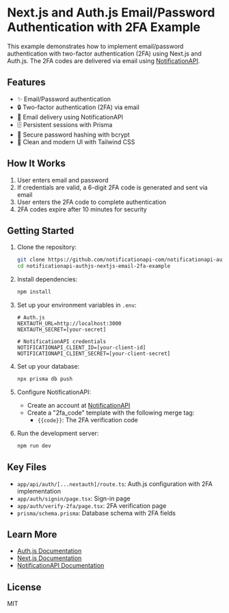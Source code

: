 # Next.js and Auth.js Email/Password Authentication with 2FA Example

This example demonstrates how to implement email/password authentication with two-factor authentication (2FA) using Next.js and Auth.js. The 2FA codes are delivered via email using [NotificationAPI](https://www.notificationapi.com).

## Features

- ✨ Email/Password authentication
- 🔒 Two-factor authentication (2FA) via email
- 📧 Email delivery using NotificationAPI
- 🗄️ Persistent sessions with Prisma
- 🔐 Secure password hashing with bcrypt
- 🎨 Clean and modern UI with Tailwind CSS

## How It Works

1. User enters email and password
2. If credentials are valid, a 6-digit 2FA code is generated and sent via email
3. User enters the 2FA code to complete authentication
4. 2FA codes expire after 10 minutes for security

## Getting Started

1. Clone the repository:

   ```bash
   git clone https://github.com/notificationapi-com/notificationapi-authjs-nextjs-email-2fa-example
   cd notificationapi-authjs-nextjs-email-2fa-example
   ```

2. Install dependencies:

   ```bash
   npm install
   ```

3. Set up your environment variables in `.env`:

   ```env
   # Auth.js
   NEXTAUTH_URL=http://localhost:3000
   NEXTAUTH_SECRET=[your-secret]

   # NotificationAPI credentials
   NOTIFICATIONAPI_CLIENT_ID=[your-client-id]
   NOTIFICATIONAPI_CLIENT_SECRET=[your-client-secret]
   ```

4. Set up your database:

   ```bash
   npx prisma db push
   ```

5. Configure NotificationAPI:

   - Create an account at [NotificationAPI](https://app.notificationapi.com)
   - Create a "2fa_code" template with the following merge tag:
     - `{{code}}`: The 2FA verification code

6. Run the development server:
   ```bash
   npm run dev
   ```

## Key Files

- `app/api/auth/[...nextauth]/route.ts`: Auth.js configuration with 2FA implementation
- `app/auth/signin/page.tsx`: Sign-in page
- `app/auth/verify-2fa/page.tsx`: 2FA verification page
- `prisma/schema.prisma`: Database schema with 2FA fields

## Learn More

- [Auth.js Documentation](https://authjs.dev)
- [Next.js Documentation](https://nextjs.org/docs)
- [NotificationAPI Documentation](https://docs.notificationapi.com)

## License

MIT
